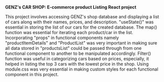 **GENZ's CAR SHOP: E-commerce product Listing React project**

This project involves accessing GENZ's shop database and displaying a list of cars along with their names, prices, and description. "useState()" was essential in storing the list of our cars for the created database. The map() function was essential for iterating each product/car in the list. Incorporating "props" in functional components namely "productItemDetails" and "ProductList" was very important in making sure all data stored in "productsList" could be passed through from one functional component to another to be manipulated accordingly. Filter() function was useful in categorizing cars based on prices, especially, it helped in listing the top 3 cars with the lowest price in the shop. Using module.css was very essential in making custom styles for each functional component in this project.